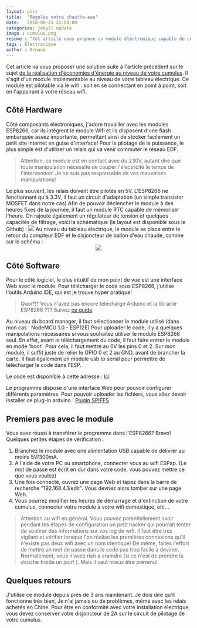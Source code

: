```yaml
---
layout: post
title:  "Régulez votre chauffe-eau"
date:   2018-08-21 22:00:00
categories: jekyll update
image : cumulus.png
resume : "Cet article vous propose un module électronique capable de commander à distance la commande de chauffe de votre cumulus au plus juste besoin"
tags : Electronique
author : Arnaud
---
```

Cet article va vous proposer une solution suite à l'article précédent sur le sujet  <a href="{{ site.baseurl }}/jekyll/update/2018/08/06/Diminuez-votre-consommation-eau-chaude.html">
de la réalisation d'économies d'énergie au niveau de votre cumulus</a>. 
Il s'agit d'un module implémentable au niveau de votre tableau électrique. 
Ce module est pilotable via le wifi : soit en se connectant en point à point, soit en l'appairant à votre réseau wifi.

<h2> Côté Hardware </h2>
Côté composants électroniques, j'adore travailler avec les modules ESP8266, car ils intègrent le module Wifi et ils disposent d'une flash embarquée assez importante, 
permettant ainsi de stocker facilement un petit site internet en guise d'interface! 
Pour le pilotage de la puissance, le plus simple est d'utiliser un relais qui va venir commuter le réseau EDF.
<blockquote>
<i class="fas fa-plug"></i>  Attention, ce module est en contact avec du 230V, autant dire que toute manipulation nécessite de couper l'électricité le temps de l'intervention!
Je ne suis pas responsable de vos mauvaises manipulations!
</blockquote>
Le plus souvent, les relais doivent être pilotés en 5V. L'ESP8266 ne fonctionnant qu'à 3.3V, il faut un circuit d'adaptation (un simple transistor MOSFET dans notre cas)
Afin de pouvoir déclencher le module à des heures fixes de la journée, il faut un module RTC capable de mémoriser l'heure. 
On rajoute également un régulateur de tension et quelques capacités de filtrage, voici la schématique (le layout est disponible sous le Github) : 
<img src="{{ "/assets/images/" | absolute_url }}esp_cumulus_schema.png">
Au niveau du tableau électrique, le module se place entre le retour du compteur EDF et le disjoncteur de ballon d'eau chaude, comme sur le schéma : 

<center>
<img src="{{ "/assets/images/" | absolute_url }}montage_schema.png">
</center>

<h2> Côté Software </h2>
Pour le côté logiciel, le plus intuitif de mon point de vue est une interface Web avec le module. 
Pour télécharger le code sous ESP8266, j'utilise l'outils Arduino IDE, qui est je trouve hyper pratique! 
<blockquote>
Quoi?!? Vous n'avez pas encore téléchargé Arduino et la librairie ESP8266 ??? Suivez <a href="https://github.com/esp8266/Arduino#installing-with-boards-manager">ce guide</a>
</blockquote>
Au niveau du board manager, il faut sélectionner le module utilisé (dans mon cas : NodeMCU 1.0 - ESP12E)
Pour uploader le code, il y a quelques manipulations nécessaires si vous souhaitez utiliser le module ESP8266 seul. 
En effet, avant le téléchargement du code, il faut faire entrer le module en mode 'boot'. 
Pour cela, il faut mettre au 0V les pins 0 et 2. Sur mon module, il suffit juste de relier le GPIO 0 et 2 au GND, avant de brancher la carte.
Il faut également un module usb to serial pour permettre de télécharger le code dans l'ESP.

Le code est disponible à cette adresse : <a href="https://github.com/dufoura/ESP_Cumulus.git"> Ici </a> 

Le programme dispose d'une interface Web pour pouvoir configurer différents paramètres. Pour pouvoir uploader les fichiers, vous allez  devoir installer ce plug-in arduino : <a href="https://github.com/esp8266/arduino-esp8266fs-plugin"> Plugin SPIFFS </a>

<h2> Premiers pas avec le module </h2>
Vous avez réussi à transférer le programme dans l'ESP8266? Bravo!
Quelques petites étapes de vérification : 
<ol>
<li>Branchez le module avec une alimentation USB capable de délivrer au moins 5V/300mA. </li>
<li> A l'aide de votre PC ou smartphone, connecter vous au wifi ESPap. (Le mot de passe est écrit en dur dans votre code, vous pouvez mettre ce que vous voulez)</li>
<li> Une fois connecté, ouvrez une page Web et tapez dans la barre de recherche "192.168.4.1/edit". Vous devriez alors tomber sur une page Web.</li>
<li> Vous pourrez modifier les heures de démarrage et d'extinction de votre cumulus, connecter votre module à votre wifi domestique, etc...</li>
</ol>
<blockquote>
Attention au wifi en général. Vous pouvez potentiellement avoir pendant les étapes de configuration un petit hacker qui pourrait tenter de soutirer 
des informations sur vos log de wifi. Il faut être très vigilant et vérifier lorsque l'on réalise les premières connexions qu'il n'existe pas deux wifi avec un nom identique!
De même, faites l'effort de mettre un mot de passe dans le code pas trop facile à deviner. 
Normalement, vous n'avez rien à craindre (si ce n'est de prendre la douche froide un jour! ). Mais il vaut mieux être prévenu!
</blockquote>

<h2> Quelques retours </h2>
J'utilise ce module depuis près de 3 ans maintenant. Je dois dire qu'il fonctionne très bien, Je n'ai jamais eu de problèmes, même avec les relais achetés en Chine. 
Pour être en conformité avec votre installation électrique, vous devez conserver votre disjoncteur de 2A sur le circuit de pilotage de votre cumulus. 